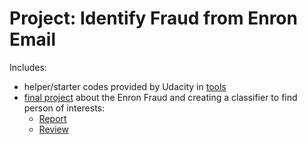 Project: Identify Fraud from Enron Email
==============

Includes:
- helper/starter codes provided by Udacity in [tools](./tools)
- [final project](./final_project) about the Enron Fraud and creating a classifier to find person of interests:
  - [Report](./final_project/Report.md)
  - [Review](https://review.udacity.com/#!/reviews/1244056)
